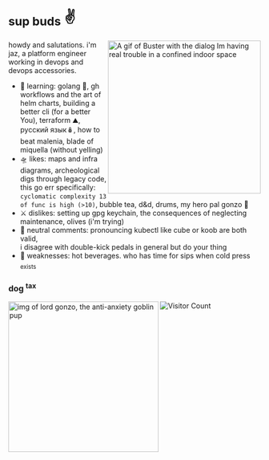 <!--**juniormince/juniormince** is a ✨ _special_ ✨ repository because its `README.md` (this file) appears on your GitHub profile.-->

# <sub>sup buds</sub> ✌️

<img align="right" alt="A gif of Buster with the dialog Im having real trouble in a confined indoor space" src="https://media.giphy.com/media/3ZA1S5ZYwSRzy/giphy.gif" width="305px;">

howdy and salutations. i'm jaz, a platform engineer \
working in devops and devops accessories.

* 🌱 learning: golang 🐹, gh workflows and the art of helm charts, building a better cli (for a better You), terraform ⛰️, русский язык🪆, how to beat malenia, blade of miquella (without yelling)
* 🛸 likes: maps and infra diagrams, archeological digs through legacy code, this go err specifically: `cyclomatic complexity 13 of func is high (>10)`, bubble tea, d&d, drums, my hero pal gonzo 🐾
* ⚔️️ dislikes: setting up gpg keychain, the consequences of neglecting maintenance, olives (i'm trying)
* 🔮 neutral comments: pronouncing kubectl like cube or koob are both valid, \
i disagree with double-kick pedals in general but do your thing
* 🦂 weaknesses: hot beverages. who has time for sips when cold press <sub>exists</sub>

### dog <sup>tax</sup> ###

<img align="left" src="https://github.com/juniormince/juniormince/assets/34174060/0bb4b447-d8e0-4435-a6d0-e2cf3728908a" width="300" alt="img of lord gonzo, the anti-anxiety goblin pup"/>

![Visitor Count](https://profile-counter.glitch.me/%7Bjuniormince%7D/count.svg)
